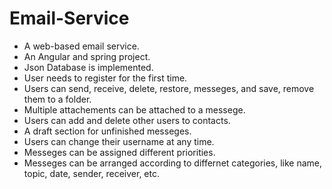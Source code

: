 # Email-Service
- A web-based email service.
- An Angular and spring project.
- Json Database is implemented.
- User needs to register for the first time.
- Users can send, receive, delete, restore, messeges, and save, remove them to a folder.
- Multiple attachements can be attached to a messege.
- Users can add and delete other users to contacts.
- A draft section for unfinished messeges.
- Users can change their username at any time.
- Messeges can be assigned different priorities.
- Messeges can be arranged according to differnet categories, like name, topic, date, sender, receiver, etc.
